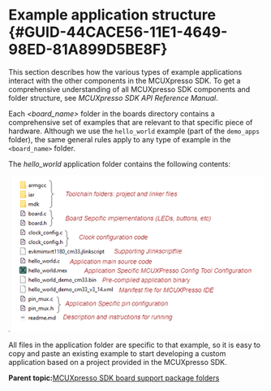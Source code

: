 # Example application structure {#GUID-44CACE56-11E1-4649-98ED-81A899D5BE8F}

This section describes how the various types of example applications interact with the other components in the MCUXpresso SDK. To get a comprehensive understanding of all MCUXpresso SDK components and folder structure, see *MCUXpresso SDK API Reference Manual*.

Each *&lt;board\_name&gt;* folder in the boards directory contains a comprehensive set of examples that are relevant to that specific piece of hardware. Although we use the `hello_world` example \(part of the `demo_apps` folder\), the same general rules apply to any type of example in the `<board_name>` folder.

The *hello\_world* application folder contains the following contents:

![](../images/applictaion_folder_structure.png "Application folder structure")

All files in the application folder are specific to that example, so it is easy to copy and paste an existing example to start developing a custom application based on a project provided in the MCUXpresso SDK.

**Parent topic:**[MCUXpresso SDK board support package folders](../topics/mcuxpresso_sdk_board_support_package_folders.md)


